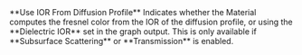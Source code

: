 <tr>
<td>**Use IOR From Diffusion Profile**</td>
<td>Indicates whether the Material computes the fresnel color from the IOR of the diffusion profile, or using the **Dielectric IOR** set in the graph output. This is only available if **Subsurface Scattering** or **Transmission** is enabled.</td>
</tr>
